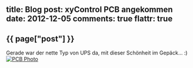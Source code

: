 title: Blog
post: xyControl PCB angekommen
date: 2012-12-05
comments: true
flattr: true
---

## {{ page["post"] }}
<!--%
from datetime import datetime
date = datetime.strptime(page["date"], "%Y-%m-%d").strftime("%B %d, %Y")
print "*Posted at %s.*" % date
%-->

Gerade war der nette Typ von UPS da, mit dieser Schönheit im Gepäck... :)  
[![PCB Photo][1]][2]

 [1]: img/pcb_small.jpg
 [2]: img/pcb.jpg
